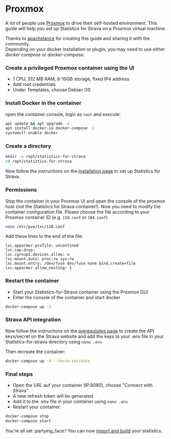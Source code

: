 # Proxmox

A lot of people use [Proxmox](https://www.proxmox.com/en/) to drive their self-hosted environment.
This guide will help you set up Statistics for Strava on a Proxmox virtual machine.

<div class="alert important">
Thanks to <a href="https://github.com/apachelance" target="_blank">apachelance</a> for creating this guide and sharing it with the community.
</div>

<div class="alert info">
Depending on your docker installation or plugin, you may need to use either <i>docker compose</i> or <i>docker-compose</i>.
</div>

### Create a privileged Proxmox container using the UI

* 1 CPU, 512 MB RAM, 8-10GB storage, fixed IP4 address
* Add root credentials
* Under Templates, choose Debian OS

### Install Docker in the container

open the container console, login as `root` and execute:

```bash
apt update && apt upgrade -y
apt install docker.io docker-compose -y
systemctl enable docker
```

### Create a directory

```bash
mkdir -p /opt/statistics-for-strava
cd /opt/statistics-for-strava
```

Now follow the instructions on the [installation page](/getting-started/installation.md) to set up Statistics for Strava.

### Permissions

Stop the container in your Proxmox UI and open the console of the proxmox host (not the Statistics for Strava container!). 
Now you need to modify the container configuration file. 
Please choose the file according to your Proxmox container ID (e.g. `110.conf` or `104.conf`)

```bash
nano /etc/pve/lxc/110.conf
```

Add these lines to the end of the file:

```
lxc.apparmor.profile: unconfined
lxc.cap.drop:
lxc.cgroup2.devices.allow: a
lxc.mount.auto: proc:rw sys:rw
lxc.mount.entry: /dev/fuse dev/fuse none bind,create=file
lxc.apparmor.allow_nesting: 1
```

### Restart the container

* Start your Statistics-for-Strava container using the Proxmox GUI
* Enter the console of the container and start docker

```bash
docker-compose up -d
```

### Strava API integration

Now follow the instructions on the [prerequisites page](/getting-started/prerequisites.md) to create the API keys/secret on the Strava website 
and add the keys to your .env file in your Statistics-for-strava directory using `nano .env`

Then recreate the container:

```bash
docker-compose up -d --force-recreate
```

### Final steps

* Open the URL auf your container (IP:8080), choose "Connect with Strava".
* A new refresh token will be generated
* Add it to the .env file in your container using `nano .env`
* Restart your container:

```bash
docker-compose stop
docker-compose start
```

<div class="alert success">
You're all set :partying_face:! You can now <a href="/#/getting-started/installation?id=import-and-build-statistics">import and build</a> your statistics. 
</div>

